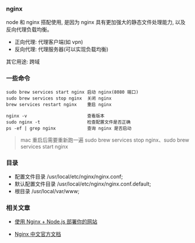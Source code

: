 ### nginx

node 和 nginx 搭配使用, 是因为 nginx 具有更加强大的静态文件处理能力, 以及反向代理负载均衡。

* 正向代理: 代理客户端(如 vpn)
* 反向代理: 代理服务器(可以实现负载均衡)

其它用途: 跨域

### 一些命令

```
sudo brew services start nginx 启动 nginx(8080 端口)
sudo brew services stop nginx  关闭 nginx
brew services restart nginx    重启 nginx

nginx -v                       查看版本
sudo nginx -t                  检查配置文件是否正确
ps -ef | grep nginx            查询 nginx 是否启动
```

> mac 重启后需要重新跑一遍 sudo brew services stop nginx、sudo brew services start nginx

### 目录

* 配置文件目录 /usr/local/etc/nginx/nginx.conf;
* 默认配置文件目录 /usr/local/etc/nginx/nginx.conf.default;
* 根目录 /usr/local/var/www;

### 相关文章

* [使用 Nginx + Node.js 部署你的网站](https://www.jianshu.com/p/717f2b88d057)

* [Nginx 中文官方文档](http://shouce.jb51.net/nginx-doc/)